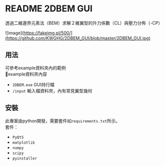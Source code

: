 # README 2DBEM GUI
透過二維邊界元素法（BEM）求解２維翼型的升力係數（CL）與壓力分佈（-CP）

![image](https://fakeimg.pl/500/](https://github.com/KWGHG/2DBEM_GUI/blob/master/2DBEM_GUI.jpg)

## 用法
可參考example資料夾內的範例  
:book:example資料夾內容
+ `2DBEM.exe`  GUI持行檔
+ `/input` 輸入檔資料夾，內有常見翼型幾何

## 安裝
此專案由python開發，需要套件如`requirements.txt`所示。  
套件：  
+ `PyQt5`
+ `matplotlib`
+ `numpy`
+ `scipy`
+ `pyinstaller`
